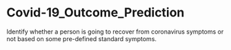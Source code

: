 # Covid-19_Outcome_Prediction
Identify whether a person is going to recover from coronavirus symptoms or not based on some pre-defined standard symptoms.
